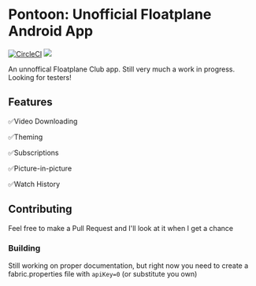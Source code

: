 # Pontoon: Unofficial Floatplane Android App
[![CircleCI](https://circleci.com/gh/Dumblydore/Pontoon/tree/master.svg?style=shield&circle-token=e8244f8d38776f64138c691abfabc51682ebf562)](https://circleci.com/gh/Dumblydore/Pontoon/tree/master) [![](https://img.shields.io/badge/license-GPL--3.0-blue.svg)](LICENSE)

An unnoffical Floatplane Club app. Still very much a work in progress. Looking for testers!

## Features
  ✅Video Downloading

  ✅Theming

  ✅Subscriptions

  ✅Picture-in-picture

  ✅Watch History

## Contributing
Feel free to make a Pull Request and I'll look at it when I get a chance
### Building
  Still working on proper documentation, but right now you need to create a fabric.properties file with `apiKey=0` (or substitute you own)


